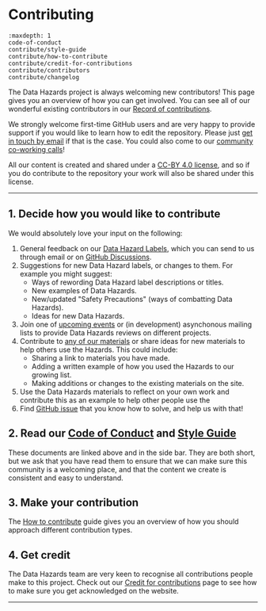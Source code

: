 # Contributing

```{toctree}
:maxdepth: 1
code-of-conduct
contribute/style-guide
contribute/how-to-contribute
contribute/credit-for-contributions
contribute/contributors
contribute/changelog
```

The Data Hazards project is always welcoming new contributors!
This page gives you an overview of how you can get involved. 
You can see all of our wonderful existing contributors in our [Record of contributions](contribute/contributors). 

We strongly welcome first-time GitHub users and are very happy to provide support if you would like to learn how to edit the repository.
Please just [get in touch by email][dec-email] if that is the case.
You could also come to our [community co-working calls](events/coworking)!

All our content is created and shared under a [CC-BY 4.0 license](https://creativecommons.org/licenses/by/4.0/), and so if you do contribute to the repository your work will also be shared under this license. 

---

## 1. Decide how you would like to contribute

We would absolutely love your input on the following:

1. General feedback on our [Data Hazard Labels](data-hazards), which you can send to us through email or on [GitHub Discussions](https://github.com/very-good-science/data-hazards/discussions/new?category=feedback).
2. Suggestions for new Data Hazard labels, or changes to them. 
   For example you might suggest:
    - Ways of rewording Data Hazard label descriptions or titles.
    - New examples of Data Hazards.
    - New/updated "Safety Precautions" (ways of combatting Data Hazards).
    - Ideas for new Data Hazards.
3. Join one of [upcoming events](events) or (in development) asynchonous mailing lists to provide Data Hazards reviews on different projects.
4. Contribute to [any of our materials](materials) or share ideas for new materials to help others use the Hazards.
    This could include:  
    - Sharing a link to materials you have made. 
    - Adding a written example of how you used the Hazards to our growing list. 
    - Making additions or changes to the existing materials on the site. 
5. Use the Data Hazards materials to reflect on your own work and contribute this as an example to help other people use the 
6. Find [GitHub issue][issues] that you know how to solve, and help us with that!

## 2. Read our [Code of Conduct](code-of-conduct) and [Style Guide](contribute/style-guide)

These documents are linked above and in the side bar.
They are both short, but we ask that you have read them to ensure that we can make sure this community is a welcoming place, and that the content we create is consistent and easy to understand.

## 3. Make your contribution

The [How to contribute](contribute/how-to-contribute) guide gives you an overview of how you should approach different contribution types. 

## 4. Get credit

The Data Hazards team are very keen to recognise all contributions people make to this project. 
Check out our [Credit for contributions](contribue/../contribute/credit-for-contributions) page to see how to make sure you get acknowledged on the website. 

---
[issues]: https://github.com/very-good-science/data-hazards/issues
[dec-email]: grp-ethicaldatascience@groups.bristol.ac.uk
